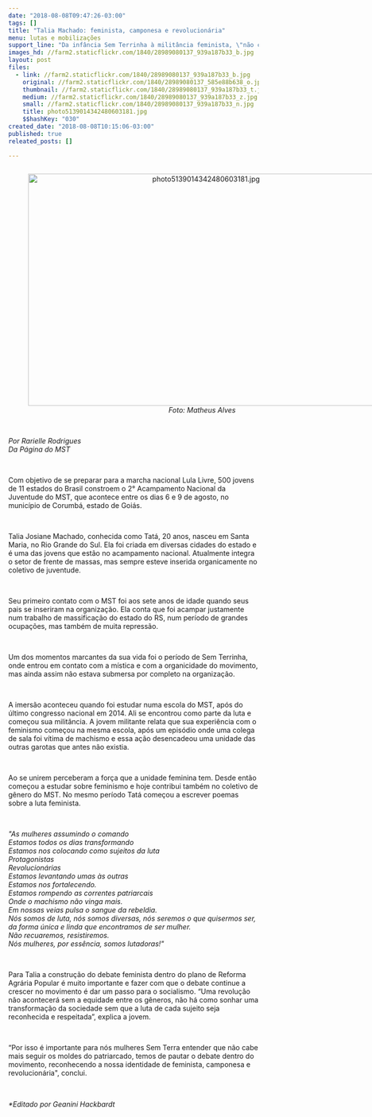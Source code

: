 ```yaml
---
date: "2018-08-08T09:47:26-03:00"
tags: []
title: "Talia Machado: feminista, camponesa e revolucionária"
menu: lutas e mobilizações
support_line: "Da infância Sem Terrinha à militância feminista, \"não cabe mais seguir os moldes do patriarcado, temos de pautar o debate dentro do movimento\""
images_hd: //farm2.staticflickr.com/1840/28989080137_939a187b33_b.jpg
layout: post
files:
  - link: //farm2.staticflickr.com/1840/28989080137_939a187b33_b.jpg
    original: //farm2.staticflickr.com/1840/28989080137_585e88b638_o.jpg
    thumbnail: //farm2.staticflickr.com/1840/28989080137_939a187b33_t.jpg
    medium: //farm2.staticflickr.com/1840/28989080137_939a187b33_z.jpg
    small: //farm2.staticflickr.com/1840/28989080137_939a187b33_n.jpg
    title: photo5139014342480603181.jpg
    $$hashKey: "030"
created_date: "2018-08-08T10:15:06-03:00"
published: true
releated_posts: []

---
```

<div style="text-align:center">
<figure class="image" style="display:inline-block"><img alt="photo5139014342480603181.jpg" height="467" src="//farm2.staticflickr.com/1840/28989080137_939a187b33_b.jpg" width="700" />
<figcaption><em>Foto: Matheus Alves</em></figcaption>
</figure>
</div>

<p><br />
<em>Por Rarielle Rodrigues<br />
Da P&aacute;gina do MST</em></p>

<p>&nbsp;</p>

<p>Com objetivo de se preparar para a marcha nacional Lula Livre, 500 jovens de 11 estados do Brasil constroem o 2&deg; Acampamento Nacional da Juventude do MST, que acontece entre os dias 6 e 9 de agosto, no munic&iacute;pio de Corumb&aacute;, estado de Goi&aacute;s.</p>

<p>&nbsp;</p>

<p>Talia Josiane Machado, conhecida como Tat&aacute;, 20 anos, nasceu em Santa Maria, no Rio Grande do Sul. Ela foi criada em diversas cidades do estado e &eacute; uma das jovens que est&atilde;o no acampamento nacional. Atualmente integra o setor de frente de massas, mas sempre esteve inserida organicamente no coletivo de juventude.</p>

<p>&nbsp;</p>

<p>Seu primeiro contato com o MST foi aos sete anos de idade quando seus pais se inseriram na organiza&ccedil;&atilde;o. Ela conta que foi acampar justamente num trabalho de massifica&ccedil;&atilde;o do estado do RS, num per&iacute;odo de grandes ocupa&ccedil;&otilde;es, mas tamb&eacute;m de muita repress&atilde;o.</p>

<p>&nbsp;</p>

<p>Um dos momentos marcantes da sua vida foi o per&iacute;odo de Sem Terrinha, onde entrou em contato com a m&iacute;stica e com a organicidade do movimento, mas ainda assim n&atilde;o estava submersa por completo na organiza&ccedil;&atilde;o.</p>

<p>&nbsp;</p>

<p>A imers&atilde;o aconteceu quando foi estudar numa escola do MST, ap&oacute;s do &uacute;ltimo congresso nacional em 2014. Ali se encontrou como parte da luta e come&ccedil;ou sua milit&acirc;ncia. A jovem militante relata que sua experi&ecirc;ncia com o feminismo come&ccedil;ou na mesma escola, ap&oacute;s um epis&oacute;dio onde uma colega de sala foi v&iacute;tima de machismo e essa a&ccedil;&atilde;o desencadeou uma unidade das outras garotas que antes n&atilde;o existia.</p>

<p>&nbsp;</p>

<p>Ao se unirem perceberam a for&ccedil;a que a unidade feminina tem. Desde ent&atilde;o come&ccedil;ou a estudar sobre feminismo e hoje contribui tamb&eacute;m no coletivo de g&ecirc;nero do MST. No mesmo per&iacute;odo Tat&aacute; come&ccedil;ou a escrever poemas sobre a luta feminista.</p>

<p>&nbsp;</p>

<p><em>&quot;As mulheres assumindo o comando<br />
Estamos todos os dias transformando<br />
Estamos nos colocando como sujeitos da luta<br />
Protagonistas<br />
Revolucion&aacute;rias<br />
Estamos levantando umas &agrave;s outras<br />
Estamos nos fortalecendo.<br />
Estamos rompendo as correntes patriarcais<br />
Onde o machismo n&atilde;o vinga mais.<br />
Em nossas veias pulsa o sangue da rebeldia.<br />
N&oacute;s somos de luta, n&oacute;s somos diversas, n&oacute;s seremos o que quisermos ser, da forma &uacute;nica e linda que encontramos de ser mulher.<br />
N&atilde;o recuaremos, resistiremos.<br />
N&oacute;s mulheres, por ess&ecirc;ncia, somos lutadoras!&quot;</em></p>

<p>&nbsp;</p>

<p>Para Talia a constru&ccedil;&atilde;o do debate feminista dentro do plano de Reforma Agr&aacute;ria Popular &eacute; muito importante e fazer com que o debate continue a crescer no movimento &eacute; dar um passo para o socialismo. &ldquo;Uma revolu&ccedil;&atilde;o n&atilde;o acontecer&aacute; sem a equidade entre os g&ecirc;neros, n&atilde;o h&aacute; como sonhar uma transforma&ccedil;&atilde;o da sociedade sem que a luta de cada sujeito seja reconhecida e respeitada&rdquo;, explica a jovem.</p>

<p>&nbsp;</p>

<p>&ldquo;Por isso &eacute; importante para n&oacute;s mulheres Sem Terra entender que n&atilde;o cabe mais seguir os moldes do patriarcado, temos de pautar o debate dentro do movimento, reconhecendo a nossa identidade de feminista, camponesa e revolucion&aacute;ria&quot;, conclui.</p>

<p>&nbsp;</p>

<p><em>*Editado por Geanini Hackbardt</em><img alt="" draggable="true" height="15" src="data:image/gif;base64,R0lGODlhAQABAPABAP///wAAACH5BAEKAAAALAAAAAABAAEAAAICRAEAOw==" title="Click e arraste para mover" width="15" /></p>
